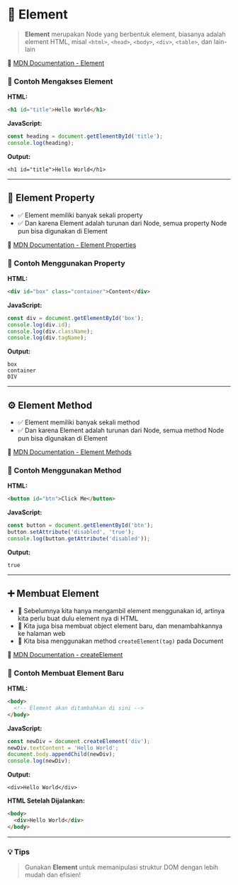 # 📄 Element

> **Element** merupakan Node yang berbentuk element, biasanya adalah element HTML, misal `<html>`, `<head>`, `<body>`, `<div>`, `<table>`, dan lain-lain

🔗 [MDN Documentation - Element](https://developer.mozilla.org/en-US/docs/Web/API/Element)

### 📌 Contoh Mengakses Element

**HTML:**
```html
<h1 id="title">Hello World</h1>
```

**JavaScript:**
```javascript
const heading = document.getElementById('title');
console.log(heading);
```

**Output:**
```
<h1 id="title">Hello World</h1>
```

---

## 🔧 Element Property

- ✅ Element memiliki banyak sekali property
- ✅ Dan karena Element adalah turunan dari Node, semua property Node pun bisa digunakan di Element

🔗 [MDN Documentation - Element Properties](https://developer.mozilla.org/en-US/docs/Web/API/Element#properties)

### 📌 Contoh Menggunakan Property

**HTML:**
```html
<div id="box" class="container">Content</div>
```

**JavaScript:**
```javascript
const div = document.getElementById('box');
console.log(div.id);
console.log(div.className);
console.log(div.tagName);
```

**Output:**
```
box
container
DIV
```

---

## ⚙️ Element Method

- ✅ Element memiliki banyak sekali method
- ✅ Dan karena Element adalah turunan dari Node, semua method Node pun bisa digunakan di Element

🔗 [MDN Documentation - Element Methods](https://developer.mozilla.org/en-US/docs/Web/API/Element#methods)

### 📌 Contoh Menggunakan Method

**HTML:**
```html
<button id="btn">Click Me</button>
```

**JavaScript:**
```javascript
const button = document.getElementById('btn');
button.setAttribute('disabled', 'true');
console.log(button.getAttribute('disabled'));
```

**Output:**
```
true
```

---

## ➕ Membuat Element

- 🎯 Sebelumnya kita hanya mengambil element menggunakan id, artinya kita perlu buat dulu element nya di HTML
- 🎯 Kita juga bisa membuat object element baru, dan menambahkannya ke halaman web
- 🎯 Kita bisa menggunakan method `createElement(tag)` pada Document

🔗 [MDN Documentation - createElement](https://developer.mozilla.org/en-US/docs/Web/API/Document/createElement)

### 📌 Contoh Membuat Element Baru

**HTML:**
```html
<body>
  <!-- Element akan ditambahkan di sini -->
</body>
```

**JavaScript:**
```javascript
const newDiv = document.createElement('div');
newDiv.textContent = 'Hello World';
document.body.appendChild(newDiv);
console.log(newDiv);
```

**Output:**
```
<div>Hello World</div>
```

**HTML Setelah Dijalankan:**
```html
<body>
  <div>Hello World</div>
</body>
```

---

### 💡 Tips
> Gunakan **Element** untuk memanipulasi struktur DOM dengan lebih mudah dan efisien!
